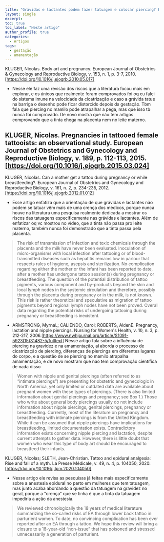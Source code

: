```yaml
---
title: "Grávidas e lactantes podem fazer tatuagem e colocar piercing? Explorando um tópico pouco estudado"
layout: single
excerpt:
toc: true
toc_label: "Neste artigo"
author_profile: true
categories:
  - Artigos
tags:
  - gestação
  - amamentação
---
```


KLUGER, Nicolas. Body art and pregnancy. European Journal of Obstetrics & Gynecology and Reproductive Biology, v. 153, n. 1, p. 3-7, 2010. [https://doi.org/10.1016/j.ejogrb.2010.05.017]
- Nesse ele faz uma revisão dos riscos que a literatura focou mais em explorar, e os únicos que realmente foram comprovados foi oq eu falei do sistema imune na velocidade da cicatrização e caso a grávida tatue na barriga o desenho pode ficar distorcido depois da gestação. Tbm fala que piercing no mamilo pode atrapalhar a pega, mas que isso tb nunca foi comprovado. De novo mostra que não tem artigos comprovando que a tinta chega na placenta nem no leite materno.

KLUGER, Nicolas. Pregnancies in tattooed female tattooists: an observational study. European Journal of Obstetrics and Gynecology and Reproductive Biology, v. 189, p. 112-113, 2015. [https://doi.org/10.1016/j.ejogrb.2015.03.024]
- 

KLUGER, Nicolas. Can a mother get a tattoo during pregnancy or while breastfeeding?. European Journal of Obstetrics and Gynecology and Reproductive Biology, v. 161, n. 2, p. 234-235, 2012. [https://doi.org/10.1016/j.ejogrb.2012.01.012]
- Esse artigo enfatiza que a orientação de que grávidas e lactantes não podem se tatuar vêm mais de uma crença dos médicos, porque nunca houve na literatura uma pesquisa realmente dedicada a mostrar os riscos das tatuagens especificamente nas grávidas e lactantes. Além de enfatizar oq vc mostrou no vídeo, que a tinta não passa pro leite materno, também nunca foi demonstrado que a tinta passa pela placenta.

> The risk of transmission of infection and toxic chemicals through the placenta and the milk have never been evaluated. Inoculation of micro-organisms with local infection after tattooing or of blood-transmitted diseases such as hepatitis remains low in parlour that respects rules of hygiene, asepsis and sterilization.
No complication regarding either the mother or the infant has been reported to date, after a mother has undergone tattoo session(s) during pregnancy or breastfeeding.
The question of the potential distribution of tattoo pigments, various component and by-products beyond the skin and local lymph nodes in the systemic circulation and therefore, possibly through the placenta during pregnancy or in the milk, is not known. This risk is rather theoretical and speculative as migration of tattoo pigments beyond regional lymph nodes have not been proved.
Overall data regarding the potential risks of undergoing tattooing during pregnancy or breastfeeding is inexistent.

- ARMSTRONG, MyrnaL; CALIENDO, Carol; ROBERTS, AldenE. Pregnancy, lactation and nipple piercings. Nursing for Women's Health, v. 10, n. 3, p. 212-217, 2006.[https://www.nwhjournal.org/article/S1091-5923(15)31482-5/fulltext]
Nesse artigo fala sobre a influência de piercing na gravidez e na amamentação, aí aborda o processo de cicatrização de piercing, diferenças de piercings em diferentes lugares do corpo, e a questão de se piercing no mamilo atrapalha amamentação, e de novo mostram que nao tem comprovação científica de nada disso 

> Women with nipple and genital piercings (often referred to as “intimate piercings”) are presenting for obstetric and gynecologic in North America, yet only limited or outdated data are available about pregnant women with these types of piercings. (There is also limited information about genital piercings and pregnancy; see Box 1.) Those who write about general body piercings usually do not include information about nipple piercings, genital piercings, pregnancy or breastfeeding. Currently, most of the literature on pregnancy and breastfeeding with intimate piercings is from the United Kingdom.
While it can be assumed that nipple piercings have implications for breastfeeding, limited documentation exists. 
Contradictory information exists concerning nipple piercing and lactation, despite current attempts to gather data. However, there is little doubt that women who wear this type of body art should be encouraged to breastfeed their infants. 

KLUGER, Nicolas; SLETH, Jean-Christian. Tattoo and epidural analgesia: Rise and fall of a myth. La Presse Médicale, v. 49, n. 4, p. 104050, 2020. [https://doi.org/10.1016/j.lpm.2020.104050]
- Nesse artigo ele revisa as pesquisas já feitas mais especificamente sobre a anestesia epidural no parto em mulheres que tem tatuagem, mas junto acaba abordando a questão da tatuagem na gravidez no geral, porque a "crença" que se tinha é que a tinta da tatuagem impediria a ação da anestesia.

> We reviewed chronologically the 18 years of medical literature summarizing the so-called risks of EA through lower back tattoo in parturient women. To date, no convincing complication has been ever reported after an EA through a tattoo. We hope this review will bring a closure to a 18-year-old “non-issue” that has poisoned and stressed unnecessarily a generation of parturient.